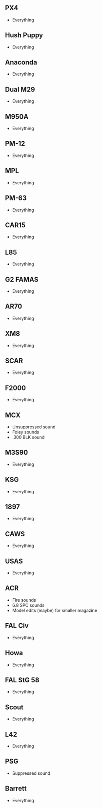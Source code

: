 ## PX4
- Everything

## Hush Puppy
- Everything

## Anaconda
- Everything

## Dual M29
- Everything

## M950A
- Everything

## PM-12
- Everything

## MPL
- Everything

## PM-63
- Everything

## CAR15
- Everything

## L85
- Everything

## G2 FAMAS
- Everything

## AR70
- Everything

## XM8
- Everything

## SCAR
- Everything

## F2000
- Everything

## MCX
- Unsuppressed sound
- Foley sounds
- .300 BLK sound

## M3S90
- Everything

## KSG
- Everything

## 1897
- Everything

## CAWS
- Everything

## USAS
- Everything

## ACR
- Fire sounds
- 6.8 SPC sounds
- Model edits (maybe) for smaller magazine

## FAL Civ
- Everything

## Howa
- Everything

## FAL StG 58
- Everything

## Scout
- Everything

## L42
- Everything

## PSG
- Suppressed sound

## Barrett
- Everything